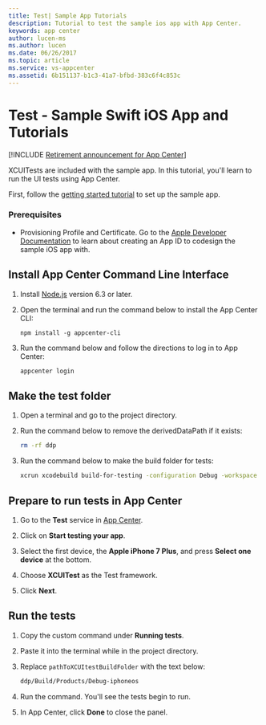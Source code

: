 ```yaml
---
title: Test| Sample App Tutorials
description: Tutorial to test the sample ios app with App Center.
keywords: app center
author: lucen-ms
ms.author: lucen
ms.date: 06/26/2017
ms.topic: article
ms.service: vs-appcenter
ms.assetid: 6b151137-b1c3-41a7-bfbd-383c6f4c853c
---
```


# Test - Sample Swift iOS App and Tutorials

[!INCLUDE [Retirement announcement for App Center](~/includes/retirement.md)]

XCUITests are included with the sample app. In this tutorial, you'll learn to run the UI tests using App Center.

First, follow the [getting started tutorial](getting-started.md) to set up the sample app.

### Prerequisites
- Provisioning Profile and Certificate. Go to the [Apple Developer Documentation](https://developer.apple.com/library/content/documentation/IDEs/Conceptual/AppDistributionGuide/MaintainingProfiles/MaintainingProfiles.html) to learn about creating an App ID to codesign the sample iOS app with.

## Install App Center Command Line Interface

1. Install [Node.js](https://nodejs.org/en/) version 6.3 or later.
2. Open the terminal and run the command below to install the App Center CLI:

   ```shell
   npm install -g appcenter-cli
   ```

3. Run the command below and follow the directions to log in to App Center:

   ```bash
   appcenter login
   ```  

## Make the test folder
1. Open a terminal and go to the project directory.

2. Run the command below to remove the derivedDataPath if it exists:

   ```bash
   rm -rf ddp
   ```

3. Run the command below to make the build folder for tests:

   ```bash
   xcrun xcodebuild build-for-testing -configuration Debug -workspace sampleapp-ios-swift.xcworkspace -sdk iphoneos -scheme sampleapp-ios-swift -derivedDataPath ddp
   ```  

## Prepare to run tests in App Center

1. Go to the **Test** service in [App Center](https://appcenter.ms/apps).

2. Click on **Start testing your app**.

3. Select the first device, the **Apple iPhone 7 Plus**, and press **Select one device** at the bottom.

4. Choose **XCUITest** as the Test framework.

5. Click **Next**.  


## Run the tests

1. Copy the custom command under **Running tests**.

2. Paste it into the terminal while in the project directory.

3. Replace ```pathToXCUItestBuildFolder``` with the text below:

   ```bash
   ddp/Build/Products/Debug-iphoneos
   ```

4. Run the command. You'll see the tests begin to run.

5. In App Center, click **Done** to close the panel.
